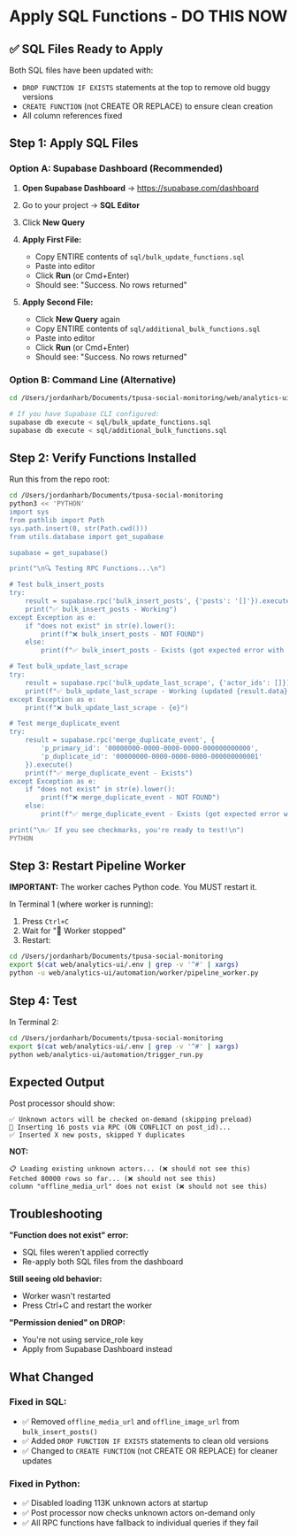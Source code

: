 # Apply SQL Functions - DO THIS NOW

## ✅ SQL Files Ready to Apply

Both SQL files have been updated with:
- `DROP FUNCTION IF EXISTS` statements at the top to remove old buggy versions
- `CREATE FUNCTION` (not CREATE OR REPLACE) to ensure clean creation
- All column references fixed

## Step 1: Apply SQL Files

### Option A: Supabase Dashboard (Recommended)

1. **Open Supabase Dashboard** → https://supabase.com/dashboard
2. Go to your project → **SQL Editor**
3. Click **New Query**

4. **Apply First File:**
   - Copy ENTIRE contents of `sql/bulk_update_functions.sql`
   - Paste into editor
   - Click **Run** (or Cmd+Enter)
   - Should see: "Success. No rows returned"

5. **Apply Second File:**
   - Click **New Query** again
   - Copy ENTIRE contents of `sql/additional_bulk_functions.sql`
   - Paste into editor
   - Click **Run** (or Cmd+Enter)
   - Should see: "Success. No rows returned"

### Option B: Command Line (Alternative)

```bash
cd /Users/jordanharb/Documents/tpusa-social-monitoring/web/analytics-ui

# If you have Supabase CLI configured:
supabase db execute < sql/bulk_update_functions.sql
supabase db execute < sql/additional_bulk_functions.sql
```

## Step 2: Verify Functions Installed

Run this from the repo root:

```bash
cd /Users/jordanharb/Documents/tpusa-social-monitoring
python3 << 'PYTHON'
import sys
from pathlib import Path
sys.path.insert(0, str(Path.cwd()))
from utils.database import get_supabase

supabase = get_supabase()

print("\n🔍 Testing RPC Functions...\n")

# Test bulk_insert_posts
try:
    result = supabase.rpc('bulk_insert_posts', {'posts': '[]'}).execute()
    print("✅ bulk_insert_posts - Working")
except Exception as e:
    if "does not exist" in str(e).lower():
        print(f"❌ bulk_insert_posts - NOT FOUND")
    else:
        print(f"✅ bulk_insert_posts - Exists (got expected error with empty data)")

# Test bulk_update_last_scrape
try:
    result = supabase.rpc('bulk_update_last_scrape', {'actor_ids': []}).execute()
    print(f"✅ bulk_update_last_scrape - Working (updated {result.data} rows)")
except Exception as e:
    print(f"❌ bulk_update_last_scrape - {e}")

# Test merge_duplicate_event
try:
    result = supabase.rpc('merge_duplicate_event', {
        'p_primary_id': '00000000-0000-0000-0000-000000000000',
        'p_duplicate_id': '00000000-0000-0000-0000-000000000001'
    }).execute()
    print(f"✅ merge_duplicate_event - Exists")
except Exception as e:
    if "does not exist" in str(e).lower():
        print(f"❌ merge_duplicate_event - NOT FOUND")
    else:
        print(f"✅ merge_duplicate_event - Exists (got expected error with fake UUIDs)")

print("\n✅ If you see checkmarks, you're ready to test!\n")
PYTHON
```

## Step 3: Restart Pipeline Worker

**IMPORTANT:** The worker caches Python code. You MUST restart it.

In Terminal 1 (where worker is running):
1. Press `Ctrl+C`
2. Wait for "👋 Worker stopped"
3. Restart:

```bash
cd /Users/jordanharb/Documents/tpusa-social-monitoring
export $(cat web/analytics-ui/.env | grep -v '^#' | xargs)
python -u web/analytics-ui/automation/worker/pipeline_worker.py
```

## Step 4: Test

In Terminal 2:
```bash
cd /Users/jordanharb/Documents/tpusa-social-monitoring
export $(cat web/analytics-ui/.env | grep -v '^#' | xargs)
python web/analytics-ui/automation/trigger_run.py
```

## Expected Output

Post processor should show:
```
✅ Unknown actors will be checked on-demand (skipping preload)
📝 Inserting 16 posts via RPC (ON CONFLICT on post_id)...
✅ Inserted X new posts, skipped Y duplicates
```

**NOT:**
```
📋 Loading existing unknown actors... (❌ should not see this)
Fetched 80000 rows so far... (❌ should not see this)
column "offline_media_url" does not exist (❌ should not see this)
```

## Troubleshooting

**"Function does not exist" error:**
- SQL files weren't applied correctly
- Re-apply both SQL files from the dashboard

**Still seeing old behavior:**
- Worker wasn't restarted
- Press Ctrl+C and restart the worker

**"Permission denied" on DROP:**
- You're not using service_role key
- Apply from Supabase Dashboard instead

## What Changed

### Fixed in SQL:
- ✅ Removed `offline_media_url` and `offline_image_url` from `bulk_insert_posts()`
- ✅ Added `DROP FUNCTION IF EXISTS` statements to clean old versions
- ✅ Changed to `CREATE FUNCTION` (not CREATE OR REPLACE) for cleaner updates

### Fixed in Python:
- ✅ Disabled loading 113K unknown actors at startup
- ✅ Post processor now checks unknown actors on-demand only
- ✅ All RPC functions have fallback to individual queries if they fail
